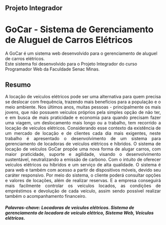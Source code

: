 ## Projeto Integrador 
# GoCar - Sistema de Gerenciamento de Aluguel de Carros Elétricos

A GoCar é um sistema web desenvolvido para o gerenciamento de aluguel de carros elétricos. <br>
Este sistema foi desenvolvido para o Projeto Integrador do curso Programador Web da Faculdade Senac Minas.

## Resumo


<p align="justify">A locação de veículos elétricos pode ser uma alternativa para quem precisa se deslocar com frequência, trazendo mais benefícios para a população e o meio ambiente. Nos últimos anos, muitas pessoas - principalmente os mais jovens, que não possuem veículos próprios pela simples opção de não ter, e em busca de mais praticidade e economia para quando precisam fazer uma viagem, um deslocamento mais longo ou a trabalho, tem recorrido a locação de veículos elétricos.
Considerando esse contexto da existência de um mercado de locação e de clientes cada dia mais exigentes, neste trabalho é apresentado o desenvolvimento de um sistema para gerenciamento de locadoras de veículos elétricos e híbridos.
O sistema de locação de veículos GoCar propõe uma nova forma de alugar carros, com maior praticidade, suporte e agilidade, visando o desenvolvimento sustentável, neutralizando a emissão de carbono. Com o intuito de oferecer veículos elétricos ou híbridos e um serviço de alta qualidade.
O sistema é para web e também com acesso a partir de dispositivos móveis, devido seu caráter responsivo. Por meio do sistema, o cliente poderá consultar opções e valores de locações, além de realizar reservas. E a empresa conseguirá mais facilmente controlar os veículos locados, as condições de empréstimos e devolução de cada veículo, assim sendo possível realizar também o acompanhamento financeiro. 

##### Palavras-chave: Locadoras de veículos elétricos. Sistema de gerenciamento de locadora de veículo elétrico, Sistema Web, Veículos elétricos.
  
  
